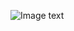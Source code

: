 ![Image text]([https://raw.github.com/yourName/repositpry/master/yourprojectName/img-folder/test.jpg](https://github.com/arqady01/adguard_rules/blob/main/0_blocking_domain.svg)https://github.com/arqady01/adguard_rules/blob/main/0_blocking_domain.svg)
